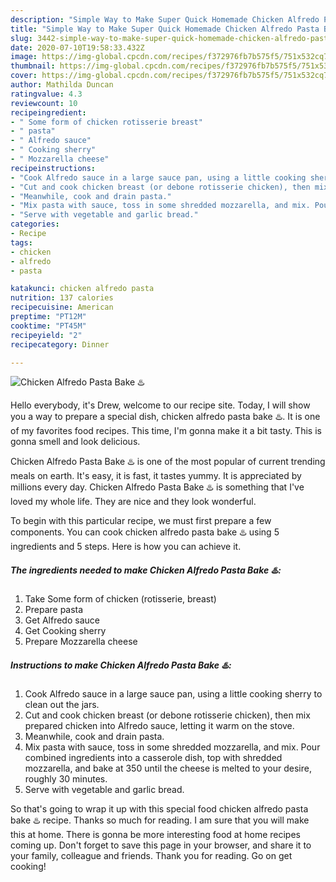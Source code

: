 ```yaml
---
description: "Simple Way to Make Super Quick Homemade Chicken Alfredo Pasta Bake ♨️"
title: "Simple Way to Make Super Quick Homemade Chicken Alfredo Pasta Bake ♨️"
slug: 3442-simple-way-to-make-super-quick-homemade-chicken-alfredo-pasta-bake
date: 2020-07-10T19:58:33.432Z
image: https://img-global.cpcdn.com/recipes/f372976fb7b575f5/751x532cq70/chicken-alfredo-pasta-bake-♨️-recipe-main-photo.jpg
thumbnail: https://img-global.cpcdn.com/recipes/f372976fb7b575f5/751x532cq70/chicken-alfredo-pasta-bake-♨️-recipe-main-photo.jpg
cover: https://img-global.cpcdn.com/recipes/f372976fb7b575f5/751x532cq70/chicken-alfredo-pasta-bake-♨️-recipe-main-photo.jpg
author: Mathilda Duncan
ratingvalue: 4.3
reviewcount: 10
recipeingredient:
- " Some form of chicken rotisserie breast"
- " pasta"
- " Alfredo sauce"
- " Cooking sherry"
- " Mozzarella cheese"
recipeinstructions:
- "Cook Alfredo sauce in a large sauce pan, using a little cooking sherry to clean out the jars."
- "Cut and cook chicken breast (or debone rotisserie chicken), then mix prepared chicken into Alfredo sauce, letting it warm on the stove."
- "Meanwhile, cook and drain pasta."
- "Mix pasta with sauce, toss in some shredded mozzarella, and mix. Pour combined ingredients into a casserole dish, top with shredded mozzarella, and bake at 350 until the cheese is melted to your desire, roughly 30 minutes."
- "Serve with vegetable and garlic bread."
categories:
- Recipe
tags:
- chicken
- alfredo
- pasta

katakunci: chicken alfredo pasta 
nutrition: 137 calories
recipecuisine: American
preptime: "PT12M"
cooktime: "PT45M"
recipeyield: "2"
recipecategory: Dinner

---
```



![Chicken Alfredo Pasta Bake ♨️](https://img-global.cpcdn.com/recipes/f372976fb7b575f5/751x532cq70/chicken-alfredo-pasta-bake-♨️-recipe-main-photo.jpg)

Hello everybody, it's Drew, welcome to our recipe site. Today, I will show you a way to prepare a special dish, chicken alfredo pasta bake ♨️. It is one of my favorites food recipes. This time, I'm gonna make it a bit tasty. This is gonna smell and look delicious.



Chicken Alfredo Pasta Bake ♨️ is one of the most popular of current trending meals on earth. It's easy, it is fast, it tastes yummy. It is appreciated by millions every day. Chicken Alfredo Pasta Bake ♨️ is something that I've loved my whole life. They are nice and they look wonderful.


To begin with this particular recipe, we must first prepare a few components. You can cook chicken alfredo pasta bake ♨️ using 5 ingredients and 5 steps. Here is how you can achieve it.

<!--inarticleads1-->

##### The ingredients needed to make Chicken Alfredo Pasta Bake ♨️:

1. Take  Some form of chicken (rotisserie, breast)
1. Prepare  pasta
1. Get  Alfredo sauce
1. Get  Cooking sherry
1. Prepare  Mozzarella cheese




<!--inarticleads2-->

##### Instructions to make Chicken Alfredo Pasta Bake ♨️:

1. Cook Alfredo sauce in a large sauce pan, using a little cooking sherry to clean out the jars.
1. Cut and cook chicken breast (or debone rotisserie chicken), then mix prepared chicken into Alfredo sauce, letting it warm on the stove.
1. Meanwhile, cook and drain pasta.
1. Mix pasta with sauce, toss in some shredded mozzarella, and mix. Pour combined ingredients into a casserole dish, top with shredded mozzarella, and bake at 350 until the cheese is melted to your desire, roughly 30 minutes.
1. Serve with vegetable and garlic bread.




So that's going to wrap it up with this special food chicken alfredo pasta bake ♨️ recipe. Thanks so much for reading. I am sure that you will make this at home. There is gonna be more interesting food at home recipes coming up. Don't forget to save this page in your browser, and share it to your family, colleague and friends. Thank you for reading. Go on get cooking!
